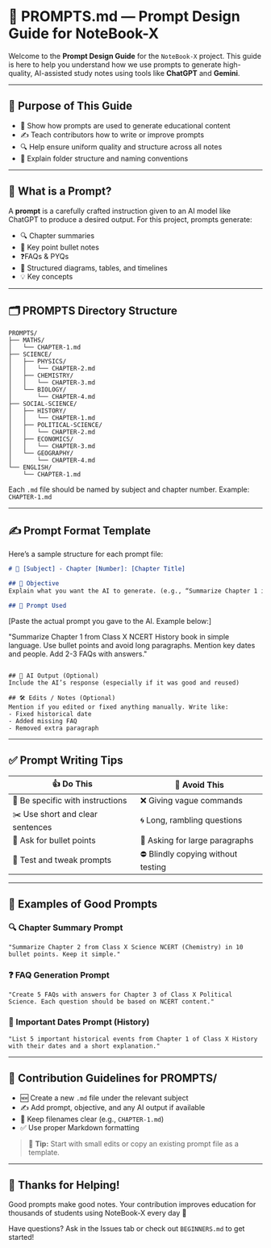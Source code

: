 # 📘 PROMPTS.md — Prompt Design Guide for NoteBook-X

Welcome to the **Prompt Design Guide** for the `NoteBook-X` project. This guide is here to help you understand how we use prompts to generate high-quality, AI-assisted study notes using tools like **ChatGPT** and **Gemini**.

---

## 🎯 Purpose of This Guide

- 🤖 Show how prompts are used to generate educational content
- ✍️ Teach contributors how to write or improve prompts
- 🔍 Help ensure uniform quality and structure across all notes
- 📁 Explain folder structure and naming conventions

---

## 🧠 What is a Prompt?

A **prompt** is a carefully crafted instruction given to an AI model like ChatGPT to produce a desired output. For this project, prompts generate:

- 🔍 Chapter summaries
- 📝 Key point bullet notes
- ❓FAQs & PYQs
- 🧾 Structured diagrams, tables, and timelines
- 💡 Key concepts

---

## 🗂️ PROMPTS Directory Structure

```
PROMPTS/
├── MATHS/
│   └── CHAPTER-1.md
├── SCIENCE/
│   ├── PHYSICS/
│   │   └── CHAPTER-2.md
│   ├── CHEMISTRY/
│   │   └── CHAPTER-3.md
│   └── BIOLOGY/
│       └── CHAPTER-4.md
├── SOCIAL-SCIENCE/
│   ├── HISTORY/
│   │   └── CHAPTER-1.md
│   ├── POLITICAL-SCIENCE/
│   │   └── CHAPTER-2.md
│   ├── ECONOMICS/
│   │   └── CHAPTER-3.md
│   └── GEOGRAPHY/
│       └── CHAPTER-4.md
└── ENGLISH/
    └── CHAPTER-1.md
```

Each `.md` file should be named by subject and chapter number. Example: `CHAPTER-1.md`

---

## ✍️ Prompt Format Template

Here’s a sample structure for each prompt file:

```md
# 📘 [Subject] - Chapter [Number]: [Chapter Title]

## 🎯 Objective
Explain what you want the AI to generate. (e.g., “Summarize Chapter 1 in 10 bullet points”)

## 🧠 Prompt Used
```
[Paste the actual prompt you gave to the AI. Example below:]

"Summarize Chapter 1 from Class X NCERT History book in simple language. Use bullet points and avoid long paragraphs. Mention key dates and people. Add 2-3 FAQs with answers."
```

## 🧾 AI Output (Optional)
Include the AI’s response (especially if it was good and reused)

## 🛠️ Edits / Notes (Optional)
Mention if you edited or fixed anything manually. Write like:
- Fixed historical date
- Added missing FAQ
- Removed extra paragraph
```

---

## ✅ Prompt Writing Tips

| 👍 Do This                          | 🚫 Avoid This                      |
| ---------------------------------- | ---------------------------------- |
| 🎯 Be specific with instructions   | ❌ Giving vague commands          |
| ✂️ Use short and clear sentences  | 🌀 Long, rambling questions        |
| 📝 Ask for bullet points           | 📜 Asking for large paragraphs     |
| 🧪 Test and tweak prompts          | ⛔ Blindly copying without testing |

---

## 🚀 Examples of Good Prompts

### 🔍 Chapter Summary Prompt
```
"Summarize Chapter 2 from Class X Science NCERT (Chemistry) in 10 bullet points. Keep it simple."
```

### ❓ FAQ Generation Prompt
```
"Create 5 FAQs with answers for Chapter 3 of Class X Political Science. Each question should be based on NCERT content."
```

### 📅 Important Dates Prompt (History)
```
"List 5 important historical events from Chapter 1 of Class X History with their dates and a short explanation."
```

---

## 📌 Contribution Guidelines for PROMPTS/

- 🆕 Create a new `.md` file under the relevant subject
- ✍️ Add prompt, objective, and any AI output if available
- 📘 Keep filenames clear (e.g., `CHAPTER-1.md`)
- ✅ Use proper Markdown formatting

> 🧠 **Tip:** Start with small edits or copy an existing prompt file as a template.

---

## 🙌 Thanks for Helping!

Good prompts make good notes. Your contribution improves education for thousands of students using NoteBook-X every day 💙

Have questions? Ask in the Issues tab or check out `BEGINNERS.md` to get started!

